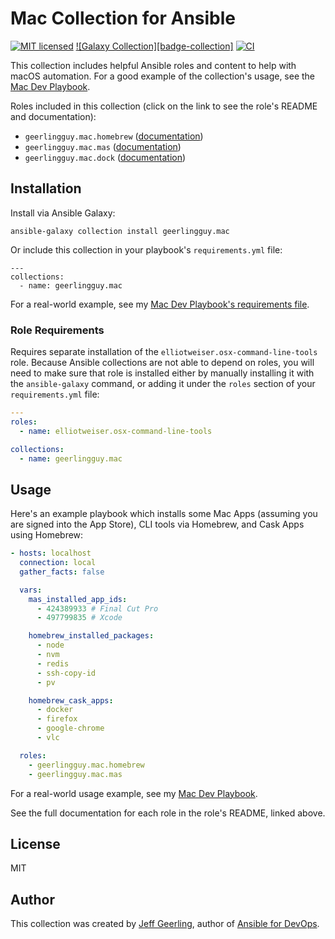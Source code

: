 # Mac Collection for Ansible

[![MIT licensed][badge-license]][link-license]
[![Galaxy Collection][badge-collection]][link-galaxy]
[![CI][badge-gh-actions]][link-gh-actions]

This collection includes helpful Ansible roles and content to help with macOS automation. For a good example of the collection's usage, see the [Mac Dev Playbook](https://github.com/geerlingguy/mac-dev-playbook).

Roles included in this collection (click on the link to see the role's README and documentation):

  - `geerlingguy.mac.homebrew` ([documentation](https://github.com/geerlingguy/ansible-collection-mac/blob/master/roles/homebrew/README.md))
  - `geerlingguy.mac.mas` ([documentation](https://github.com/geerlingguy/ansible-collection-mac/blob/master/roles/mas/README.md))
  - `geerlingguy.mac.dock` ([documentation](https://github.com/geerlingguy/ansible-collection-mac/blob/master/roles/dock/README.md))

## Installation

Install via Ansible Galaxy:

```
ansible-galaxy collection install geerlingguy.mac
```

Or include this collection in your playbook's `requirements.yml` file:

```
---
collections:
  - name: geerlingguy.mac
```

For a real-world example, see my [Mac Dev Playbook's requirements file](https://github.com/geerlingguy/mac-dev-playbook/blob/master/requirements.yml).

### Role Requirements

Requires separate installation of the `elliotweiser.osx-command-line-tools` role. Because Ansible collections are not able to depend on roles, you will need to make sure that role is installed either by manually installing it with the `ansible-galaxy` command, or adding it under the `roles` section of your `requirements.yml` file:

```yaml
---
roles:
  - name: elliotweiser.osx-command-line-tools

collections:
  - name: geerlingguy.mac
```

## Usage

Here's an example playbook which installs some Mac Apps (assuming you are signed into the App Store), CLI tools via Homebrew, and Cask Apps using Homebrew:

```yaml
- hosts: localhost
  connection: local
  gather_facts: false

  vars:
    mas_installed_app_ids:
      - 424389933 # Final Cut Pro
      - 497799835 # Xcode

    homebrew_installed_packages:
      - node
      - nvm
      - redis
      - ssh-copy-id
      - pv

    homebrew_cask_apps:
      - docker
      - firefox
      - google-chrome
      - vlc

  roles:
    - geerlingguy.mac.homebrew
    - geerlingguy.mac.mas
```

For a real-world usage example, see my [Mac Dev Playbook](https://github.com/geerlingguy/mac-dev-playbook).

See the full documentation for each role in the role's README, linked above.

## License

MIT

## Author

This collection was created by [Jeff Geerling](https://www.jeffgeerling.com), author of [Ansible for DevOps](https://www.ansiblefordevops.com).

[badge-gh-actions]: https://github.com/geerlingguy/ansible-collection-mac/workflows/CI/badge.svg?event=push
[link-gh-actions]: https://github.com/geerlingguy/ansible-collection-mac/actions?query=workflow%3ACI
[link-galaxy]: https://galaxy.ansible.com/geerlingguy/mac
[badge-license]: https://img.shields.io/github/license/geerlingguy/ansible-collection-mac.svg
[link-license]: https://github.com/geerlingguy/ansible-collection-mac/blob/master/LICENSE
[badge-gh-actions]: https://github.com/geerlingguy/ansible-role-homebrew/workflows/CI/badge.svg?event=push
